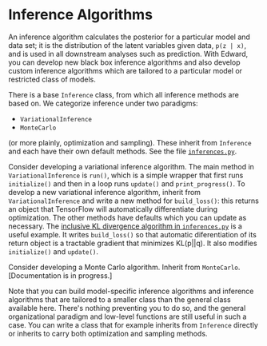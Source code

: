 # Inference Algorithms

An inference algorithm calculates the posterior for a particular model and data set; it is the distribution of the latent variables given data, `p(z | x)`, and is used in all downstream analyses such as prediction. With Edward, you can develop new black box inference algorithms and also develop custom inference algorithms which are tailored to a particular model or restricted class of models.

There is a base `Inference` class, from which all inference methods are based on. We categorize inference under two paradigms:

* `VariationalInference`
* `MonteCarlo`

(or more plainly, optimization and sampling). These inherit from `Inference` and each have their own default methods. See the file [`inferences.py`](https://github.com/blei-lab/edward/blob/master/edward/inferences.py).

Consider developing a variational inference algorithm.
The main method in `VariationalInference` is `run()`, which is a simple wrapper that first runs `initialize()` and then in a loop runs `update()` and `print_progress()`. To develop a new variational inference algorithm, inherit from `VariationalInference` and write a new method for `build_loss()`: this returns an object that TensorFlow will automatically differentiate during optimization. The other methods have defaults which you can update as necessary. The [inclusive KL divergence algorithm in `inferences.py`](https://github.com/blei-lab/edward/blob/master/edward/inferences.py) is a useful example. It writes `build_loss()` so that automatic diferentiation of its return object is a tractable gradient that minimizes KL(p||q). It also modifies `initialize()` and `update()`.

Consider developing a Monte Carlo algorithm. Inherit from `MonteCarlo`.[Documentation is in progress.]

Note that you can build model-specific inference algorithms and inference algorithms that are tailored to a smaller class than the general class available here. There's nothing preventing you to do so, and the general organizational paradigm and low-level functions are still useful in such a case. You can write a class that for example inherits from `Inference` directly or inherits to carry both optimization and sampling methods.
